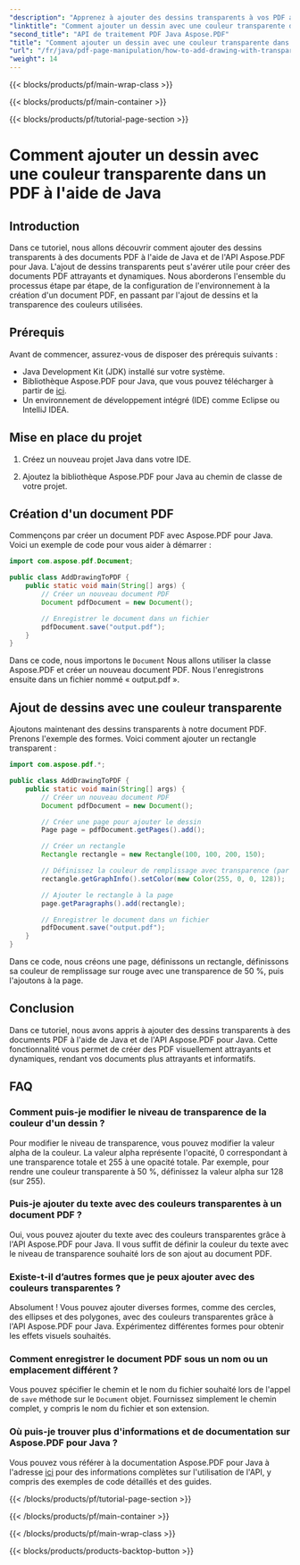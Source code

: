 ```yaml
---
"description": "Apprenez à ajouter des dessins transparents à vos PDF avec Java et Aspose.PDF pour Java. Créez des PDF dynamiques et attrayants grâce à des instructions étape par étape et des exemples de code."
"linktitle": "Comment ajouter un dessin avec une couleur transparente dans un PDF à l'aide de Java"
"second_title": "API de traitement PDF Java Aspose.PDF"
"title": "Comment ajouter un dessin avec une couleur transparente dans un PDF à l'aide de Java"
"url": "/fr/java/pdf-page-manipulation/how-to-add-drawing-with-transparent-color-in-pdf-using-java/"
"weight": 14
---
```


{{< blocks/products/pf/main-wrap-class >}}

{{< blocks/products/pf/main-container >}}

{{< blocks/products/pf/tutorial-page-section >}}

# Comment ajouter un dessin avec une couleur transparente dans un PDF à l'aide de Java


## Introduction

Dans ce tutoriel, nous allons découvrir comment ajouter des dessins transparents à des documents PDF à l'aide de Java et de l'API Aspose.PDF pour Java. L'ajout de dessins transparents peut s'avérer utile pour créer des documents PDF attrayants et dynamiques. Nous aborderons l'ensemble du processus étape par étape, de la configuration de l'environnement à la création d'un document PDF, en passant par l'ajout de dessins et la transparence des couleurs utilisées.

## Prérequis

Avant de commencer, assurez-vous de disposer des prérequis suivants :

- Java Development Kit (JDK) installé sur votre système.
- Bibliothèque Aspose.PDF pour Java, que vous pouvez télécharger à partir de [ici](https://releases.aspose.com/pdf/java/).
- Un environnement de développement intégré (IDE) comme Eclipse ou IntelliJ IDEA.

## Mise en place du projet

1. Créez un nouveau projet Java dans votre IDE.

2. Ajoutez la bibliothèque Aspose.PDF pour Java au chemin de classe de votre projet.

## Création d'un document PDF

Commençons par créer un document PDF avec Aspose.PDF pour Java. Voici un exemple de code pour vous aider à démarrer :

```java
import com.aspose.pdf.Document;

public class AddDrawingToPDF {
    public static void main(String[] args) {
        // Créer un nouveau document PDF
        Document pdfDocument = new Document();

        // Enregistrer le document dans un fichier
        pdfDocument.save("output.pdf");
    }
}
```

Dans ce code, nous importons le `Document` Nous allons utiliser la classe Aspose.PDF et créer un nouveau document PDF. Nous l'enregistrons ensuite dans un fichier nommé « output.pdf ».

## Ajout de dessins avec une couleur transparente

Ajoutons maintenant des dessins transparents à notre document PDF. Prenons l'exemple des formes. Voici comment ajouter un rectangle transparent :

```java
import com.aspose.pdf.*;

public class AddDrawingToPDF {
    public static void main(String[] args) {
        // Créer un nouveau document PDF
        Document pdfDocument = new Document();

        // Créer une page pour ajouter le dessin
        Page page = pdfDocument.getPages().add();

        // Créer un rectangle
        Rectangle rectangle = new Rectangle(100, 100, 200, 150);

        // Définissez la couleur de remplissage avec transparence (par exemple, 50 % de rouge transparent)
        rectangle.getGraphInfo().setColor(new Color(255, 0, 0, 128));

        // Ajouter le rectangle à la page
        page.getParagraphs().add(rectangle);

        // Enregistrer le document dans un fichier
        pdfDocument.save("output.pdf");
    }
}
```

Dans ce code, nous créons une page, définissons un rectangle, définissons sa couleur de remplissage sur rouge avec une transparence de 50 %, puis l'ajoutons à la page.

## Conclusion

Dans ce tutoriel, nous avons appris à ajouter des dessins transparents à des documents PDF à l'aide de Java et de l'API Aspose.PDF pour Java. Cette fonctionnalité vous permet de créer des PDF visuellement attrayants et dynamiques, rendant vos documents plus attrayants et informatifs.

## FAQ

### Comment puis-je modifier le niveau de transparence de la couleur d'un dessin ?

Pour modifier le niveau de transparence, vous pouvez modifier la valeur alpha de la couleur. La valeur alpha représente l'opacité, 0 correspondant à une transparence totale et 255 à une opacité totale. Par exemple, pour rendre une couleur transparente à 50 %, définissez la valeur alpha sur 128 (sur 255).

### Puis-je ajouter du texte avec des couleurs transparentes à un document PDF ?

Oui, vous pouvez ajouter du texte avec des couleurs transparentes grâce à l'API Aspose.PDF pour Java. Il vous suffit de définir la couleur du texte avec le niveau de transparence souhaité lors de son ajout au document PDF.

### Existe-t-il d’autres formes que je peux ajouter avec des couleurs transparentes ?

Absolument ! Vous pouvez ajouter diverses formes, comme des cercles, des ellipses et des polygones, avec des couleurs transparentes grâce à l'API Aspose.PDF pour Java. Expérimentez différentes formes pour obtenir les effets visuels souhaités.

### Comment enregistrer le document PDF sous un nom ou un emplacement différent ?

Vous pouvez spécifier le chemin et le nom du fichier souhaité lors de l'appel de `save` méthode sur le `Document` objet. Fournissez simplement le chemin complet, y compris le nom du fichier et son extension.

### Où puis-je trouver plus d'informations et de documentation sur Aspose.PDF pour Java ?

Vous pouvez vous référer à la documentation Aspose.PDF pour Java à l'adresse [ici](https://reference.aspose.com/pdf/java/) pour des informations complètes sur l'utilisation de l'API, y compris des exemples de code détaillés et des guides.

{{< /blocks/products/pf/tutorial-page-section >}}

{{< /blocks/products/pf/main-container >}}

{{< /blocks/products/pf/main-wrap-class >}}

{{< blocks/products/products-backtop-button >}}